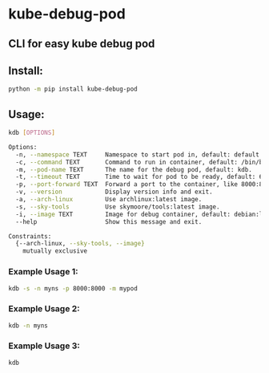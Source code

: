 # kube-debug-pod

## CLI for easy kube debug pod

## Install:
```bash
python -m pip install kube-debug-pod
```
## Usage:
```bash
kdb [OPTIONS]

Options:
  -n, --namespace TEXT     Namespace to start pod in, default: default.
  -c, --command TEXT       Command to run in container, default: /bin/bash.
  -m, --pod-name TEXT      The name for the debug pod, default: kdb.
  -t, --timeout TEXT       Time to wait for pod to be ready, default: 60s.
  -p, --port-forward TEXT  Forward a port to the container, like 8000:8000.
  -v, --version            Display version info and exit.
  -a, --arch-linux         Use archlinux:latest image.
  -s, --sky-tools          Use skymoore/tools:latest image.
  -i, --image TEXT         Image for debug container, default: debian:latest.
  --help                   Show this message and exit.

Constraints:
  {--arch-linux, --sky-tools, --image}
    mutually exclusive
```

### Example Usage 1:
```bash
kdb -s -n myns -p 8000:8000 -m mypod
```

### Example Usage 2:
```bash
kdb -n myns
```

### Example Usage 3:
```bash
kdb
```